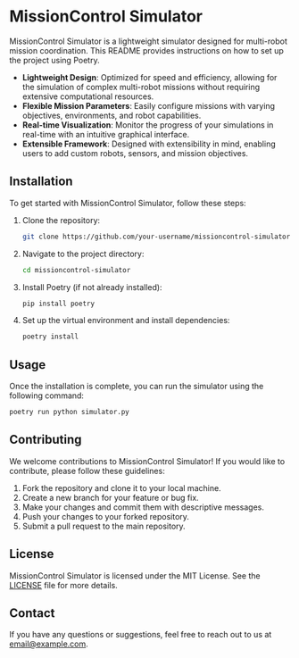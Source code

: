 # MissionControl Simulator

MissionControl Simulator is a lightweight simulator designed for multi-robot mission coordination. This README provides instructions on how to set up the project using Poetry.

- **Lightweight Design**: Optimized for speed and efficiency, allowing for the simulation of complex multi-robot missions without requiring extensive computational resources.
- **Flexible Mission Parameters**: Easily configure missions with varying objectives, environments, and robot capabilities.
- **Real-time Visualization**: Monitor the progress of your simulations in real-time with an intuitive graphical interface.
- **Extensible Framework**: Designed with extensibility in mind, enabling users to add custom robots, sensors, and mission objectives.


## Installation

To get started with MissionControl Simulator, follow these steps:

1. Clone the repository:

    ```bash
    git clone https://github.com/your-username/missioncontrol-simulator.git
    ```

2. Navigate to the project directory:

    ```bash
    cd missioncontrol-simulator
    ```

3. Install Poetry (if not already installed):

    ```bash
    pip install poetry
    ```

4. Set up the virtual environment and install dependencies:

    ```bash
    poetry install
    ```

## Usage

Once the installation is complete, you can run the simulator using the following command:

```bash
poetry run python simulator.py
```

## Contributing

We welcome contributions to MissionControl Simulator! If you would like to contribute, please follow these guidelines:

1. Fork the repository and clone it to your local machine.
2. Create a new branch for your feature or bug fix.
3. Make your changes and commit them with descriptive messages.
4. Push your changes to your forked repository.
5. Submit a pull request to the main repository.

## License

MissionControl Simulator is licensed under the MIT License. See the [LICENSE](LICENSE) file for more details.

## Contact

If you have any questions or suggestions, feel free to reach out to us at [email@example.com](mailto:email@example.com).
